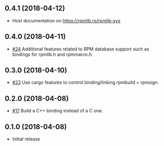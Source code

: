 ## 0.4.1 (2018-04-12)

* Host documentation on https://rpmlib.rs/rpmlib-sys

## 0.4.0 (2018-04-11)

* [#24](https://github.com/iqlusion-io/crates/pull/24)
  Additional features related to RPM database support such as bindings for
  rpmlib.h and rpmmacro.h.

## 0.3.0 (2018-04-10)

* [#23](https://github.com/iqlusion-io/crates/pull/23)
  Use cargo features to control binding/linking rpmbuild + rpmsign.

## 0.2.0 (2018-04-08)

* [#17](https://github.com/iqlusion-io/crates/pull/17)
  Build a C++ binding instead of a C one.

## 0.1.0 (2018-04-08)

* Initial release
